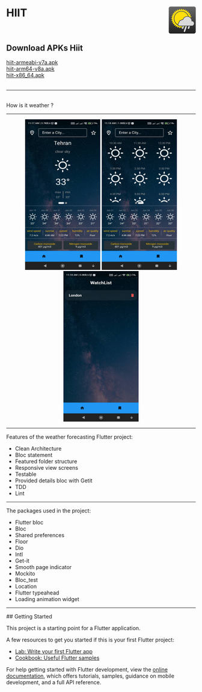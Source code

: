 # HIIT <img src="android/app/src/main/res/mipmap-hdpi/ic_launcher.png" align="right"/><br><br>

<h2>Download APKs Hiit</h2>
<a href="https://github.com/vahid6889/HIIT/blob/master/assets/hiit-armeabi-v7a.apk">hiit-armeabi-v7a.apk</a><br />
<a href="https://github.com/vahid6889/HIIT/blob/master/assets/hiit-arm64-v8a.apk">hiit-arm64-v8a.apk</a><br />
<a href="https://github.com/vahid6889/HIIT/blob/master/assets/hiit-x86_64.apk">hiit-x86_64.apk</a><br /><br />
<hr><br />
How is it weather ?
<hr>
<p align="center">
  <img src="assets/Screenshot_2023-06-19-11-17-49-992_com.example.hiit1.jpg" width="200" height="400" />
  <img src="assets/Screenshot_2023-06-19-11-18-09-907_com.example.hiit2.jpg" width="200" height="400" />
  <img src="assets/Screenshot_2023-06-19-11-18-48-108_com.example.hiit3.jpg" width="200" height="400" />
</p>
<hr>

Features of the weather forecasting Flutter project:
- Clean Architecture
- Bloc statement
- Featured folder structure
- Responsive view screens
- Testable
- Provided details bloc with Getit
- TDD
- Lint
<hr>

The packages used in the project:
- Flutter bloc
- Bloc
- Shared preferences
- Floor
- Dio
- Intl
- Get-it
- Smooth page indicator
- Mockito
- Bloc_test
- Location
- Flutter typeahead
- Loading animation widget
<hr>
## Getting Started

This project is a starting point for a Flutter application.

A few resources to get you started if this is your first Flutter project:

- [Lab: Write your first Flutter app](https://docs.flutter.dev/get-started/codelab)
- [Cookbook: Useful Flutter samples](https://docs.flutter.dev/cookbook)

For help getting started with Flutter development, view the
[online documentation](https://docs.flutter.dev/), which offers tutorials,
samples, guidance on mobile development, and a full API reference.
